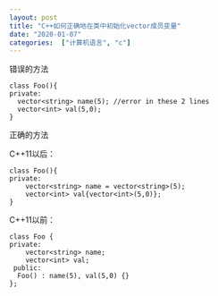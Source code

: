 ```yaml
---
layout: post
title: "C++如何正确地在类中初始化vector成员变量"
date: "2020-01-07"
categories:  ["计算机语言", "c"]
---
```


错误的方法

```
class Foo(){
private:
  vector<string> name(5); //error in these 2 lines
  vector<int> val(5,0);
}
```

正确的方法

C++11以后：

```
class Foo(){
private:
    vector<string> name = vector<string>(5);
    vector<int> val{vector<int>(5,0)};
}
```

C++11以前：

```
class Foo {
private:
    vector<string> name;
    vector<int> val;
 public:
  Foo() : name(5), val(5,0) {}
};
```
